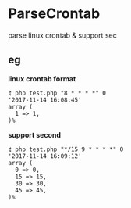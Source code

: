 # ParseCrontab
parse linux crontab &amp; support sec

## eg

**linux crontab format**
```
¢ php test.php "8 * * * *" 0
'2017-11-14 16:08:45'
array (
  1 => 1,
)%
```

**support second**
```
¢ php test.php "*/15 9 * * * *" 0
'2017-11-14 16:09:12'
array (
  0 => 0,
  15 => 15,
  30 => 30,
  45 => 45,
)%

```
